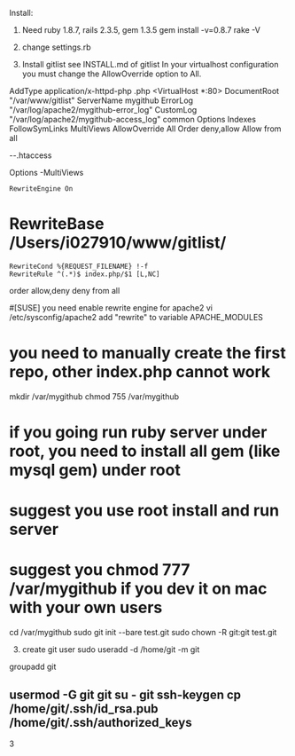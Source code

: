 Install:
1. Need ruby 1.8.7, rails 2.3.5, gem 1.3.5
gem install -v=0.8.7 rake -V

2. change settings.rb


3. Install gitlist
see INSTALL.md of gitlist
In your virtualhost configuration you must change the AllowOverride option to All.

AddType application/x-httpd-php .php
<VirtualHost *:80>
    DocumentRoot "/var/www/gitlist"
    ServerName mygithub
    ErrorLog "/var/log/apache2/mygithub-error_log"
    CustomLog "/var/log/apache2/mygithub-access_log" common
    <Directory />
                Options Indexes FollowSymLinks MultiViews
                AllowOverride All
                Order deny,allow
                Allow from all
    </Directory>
</VirtualHost>

--.htaccess

<IfModule mod_rewrite.c>
    Options -MultiViews

    RewriteEngine On
#    RewriteBase /Users/i027910/www/gitlist/

    RewriteCond %{REQUEST_FILENAME} !-f
    RewriteRule ^(.*)$ index.php/$1 [L,NC]
</IfModule>
<Files config.ini>	
    order allow,deny
    deny from all
</Files>

#[SUSE] you need enable rewrite engine for apache2
vi /etc/sysconfig/apache2
add "rewrite" to variable APACHE_MODULES

# you need to manually create the first repo, other index.php cannot work
mkdir /var/mygithub
chmod 755 /var/mygithub
# if you going run ruby server under root, you need to install all gem (like mysql gem) under root
# suggest you use root install and run server
# suggest you chmod 777 /var/mygithub if you dev it on mac with your own users
cd /var/mygithub
sudo git init --bare test.git
sudo chown -R git:git test.git


3. create git user
sudo useradd -d /home/git -m git

groupadd git

usermod -G git git
su - git
ssh-keygen 
cp /home/git/.ssh/id_rsa.pub /home/git/.ssh/authorized_keys
-
3
